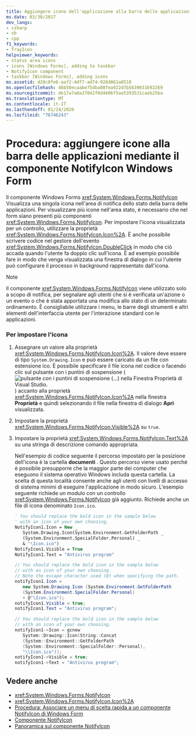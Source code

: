 ```yaml
---
title: Aggiungere icone dell'applicazione alla barra delle applicazioni con il componente NotifyIcon
ms.date: 03/30/2017
dev_langs:
- csharp
- vb
- cpp
f1_keywords:
- TrayIcon
helpviewer_keywords:
- status area icons
- icons [Windows Forms], adding to taskbar
- NotifyIcon component
- taskbar [Windows Forms], adding icons
ms.assetid: d28c0fe6-aaf2-4df7-ad74-928d861a8510
ms.openlocfilehash: 46b50ecaabe75dba08fea922d7b5639031692269
ms.sourcegitcommit: de17a7a0a37042f0d4406f5ae5393531caeb25ba
ms.translationtype: MT
ms.contentlocale: it-IT
ms.lasthandoff: 01/24/2020
ms.locfileid: "76746243"
---
```

# <a name="how-to-add-application-icons-to-the-taskbar-with-the-windows-forms-notifyicon-component"></a>Procedura: aggiungere icone alla barra delle applicazioni mediante il componente NotifyIcon Windows Form

Il componente Windows Forms <xref:System.Windows.Forms.NotifyIcon> Visualizza una singola icona nell'area di notifica dello stato della barra delle applicazioni. Per visualizzare più icone nell'area stato, è necessario che nel form siano presenti più componenti <xref:System.Windows.Forms.NotifyIcon>. Per impostare l'icona visualizzata per un controllo, utilizzare la proprietà <xref:System.Windows.Forms.NotifyIcon.Icon%2A>. È anche possibile scrivere codice nel gestore dell'evento <xref:System.Windows.Forms.NotifyIcon.DoubleClick> in modo che ciò accada quando l'utente fa doppio clic sull'icona. È ad esempio possibile fare in modo che venga visualizzata una finestra di dialogo in cui l'utente può configurare il processo in background rappresentato dall'icona.

> [!NOTE]
> Il componente <xref:System.Windows.Forms.NotifyIcon> viene utilizzato solo a scopo di notifica, per segnalare agli utenti che si è verificata un'azione o un evento o che è stata apportata una modifica allo stato di un determinato ordinamento. È consigliabile utilizzare i menu, le barre degli strumenti e altri elementi dell'interfaccia utente per l'interazione standard con le applicazioni.

### <a name="to-set-the-icon"></a>Per impostare l'icona

1. Assegnare un valore alla proprietà <xref:System.Windows.Forms.NotifyIcon.Icon%2A>. Il valore deve essere di tipo `System.Drawing.Icon` e può essere caricato da un file con estensione ico. È possibile specificare il file icona nel codice o facendo clic sul pulsante con i puntini di sospensione (![pulsante con i puntini di sospensione (...) nella Finestra Proprietà di Visual Studio.](./media/visual-studio-ellipsis-button.png)) accanto alla proprietà <xref:System.Windows.Forms.NotifyIcon.Icon%2A> nella finestra **Proprietà** e quindi selezionando il file nella finestra di dialogo **Apri** visualizzata.

2. Impostare la proprietà <xref:System.Windows.Forms.NotifyIcon.Visible%2A> su `true`.

3. Impostare la proprietà <xref:System.Windows.Forms.NotifyIcon.Text%2A> su una stringa di descrizione comando appropriata.

     Nell'esempio di codice seguente il percorso impostato per la posizione dell'icona è la cartella **documenti** . Questo percorso viene usato perché è possibile presupporre che la maggior parte dei computer che eseguono il sistema operativo Windows includa questa cartella. La scelta di questa località consente anche agli utenti con livelli di accesso di sistema minimi di eseguire l'applicazione in modo sicuro. L'esempio seguente richiede un modulo con un controllo <xref:System.Windows.Forms.NotifyIcon> già aggiunto. Richiede anche un file di icona denominato `Icon.ico`.

    ```vb
    ' You should replace the bold icon in the sample below
    ' with an icon of your own choosing.
    NotifyIcon1.Icon = New _
       System.Drawing.Icon(System.Environment.GetFolderPath _
       (System.Environment.SpecialFolder.Personal) _
       & "\Icon.ico")
    NotifyIcon1.Visible = True
    NotifyIcon1.Text = "Antivirus program"
    ```

    ```csharp
    // You should replace the bold icon in the sample below
    // with an icon of your own choosing.
    // Note the escape character used (@) when specifying the path.
    notifyIcon1.Icon =
       new System.Drawing.Icon (System.Environment.GetFolderPath
       (System.Environment.SpecialFolder.Personal)
       + @"\Icon.ico");
    notifyIcon1.Visible = true;
    notifyIcon1.Text = "Antivirus program";
    ```

    ```cpp
    // You should replace the bold icon in the sample below
    // with an icon of your own choosing.
    notifyIcon1->Icon = gcnew
       System::Drawing::Icon(String::Concat
       (System::Environment::GetFolderPath
       (System::Environment::SpecialFolder::Personal),
       "\\Icon.ico"));
    notifyIcon1->Visible = true;
    notifyIcon1->Text = "Antivirus program";
    ```

## <a name="see-also"></a>Vedere anche

- <xref:System.Windows.Forms.NotifyIcon>
- <xref:System.Windows.Forms.NotifyIcon.Icon%2A>
- [Procedura: Associare un menu di scelta rapida a un componente NotifyIcon di Windows Form](how-to-associate-a-shortcut-menu-with-a-windows-forms-notifyicon-component.md)
- [Componente NotifyIcon](notifyicon-component-windows-forms.md)
- [Panoramica sul componente NotifyIcon](notifyicon-component-overview-windows-forms.md)
